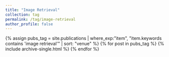 ```yaml
---
title: "Image Retrieval"
collection: tag
permalink: /tag/image-retrieval
author_profile: false
---
```

{% assign pubs_tag = site.publications | where_exp:"item", "item.keywords contains 'image retrieval'" | sort: "venue" %}
{% for post in pubs_tag %}
  {% include archive-single.html %}
{% endfor %}